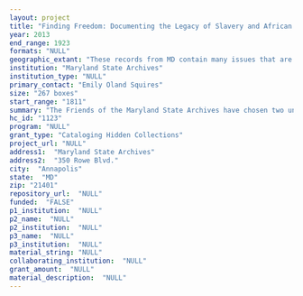 ```yaml
--- 
layout: project 
title: "Finding Freedom: Documenting the Legacy of Slavery and African American History through the Collections of the Maryland State Archives"
year: 2013
end_range: 1923
formats: "NULL"
geographic_extant: "These records from MD contain many issues that are national in scope. Staff especially expects to find documentation of slaves and free blacks."
institution: "Maryland State Archives"
institution_type: "NULL"
primary_contact: "Emily Oland Squires"
size: "267 boxes"
start_range: "1811"
summary: "The Friends of the Maryland State Archives have chosen two unprocessed series from the Archives' collections: QUEEN ANNE'S COUNTY CIRCUIT COURT (Miscellaneous Court Papers) 1815-1905 MSA T3273 This is a trial court with a jury that hears large, serious civil and criminal cases as well as juvenile and family cases and appeals from the District Court. The jurisdiction is very broad and includes full common law and equity powers. The court is also responsible for overseeing licenses, land records, juvenile cases, and legal document recordation. BALTIMORE CITY (Miscellaneous Administrative Records) 1811-1923 BRG41-3 These documents represent the finances of the municipal government's transactions including bills, vouchers, checks and payrolls. In a random sampling, the documents record the business of Baltimore city including a wide variety of items and services such as printing, paving, animal control, fire suppression, wharves, equipment and supplies, quarantines, jurors, street cleaners, lamplighters, janitors, improvements to the Baltimore harbor and fortifications/city defense during wartime. These two collections have been selected because they cover a long timespan, two different regions of Maryland (Eastern and Western shores). Sampling indicates that these collections will provide documentary evidence for many varied topics of study, but particularly African American history where a dearth of evidence exists, particularly for slaves and free blacks."
hc_id: "1123"
program: "NULL"
grant_type: "Cataloging Hidden Collections"
project_url: "NULL"
address1:  "Maryland State Archives"
address2:  "350 Rowe Blvd."
city:  "Annapolis"
state:  "MD"
zip: "21401"
repository_url:  "NULL"
funded:  "FALSE"
p1_institution:  "NULL"
p2_name:  "NULL"
p2_institution:  "NULL"
p3_name:  "NULL"
p3_institution:  "NULL"
material_string: "NULL"
collaborating_institution:  "NULL"
grant_amount:  "NULL"
material_description:  "NULL"
---
```

